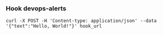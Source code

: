 ###  Hook devops-alerts





 

```
curl -X POST -H 'Content-type: application/json' --data '{"text":"Hello, World!"}' hook_url
```
